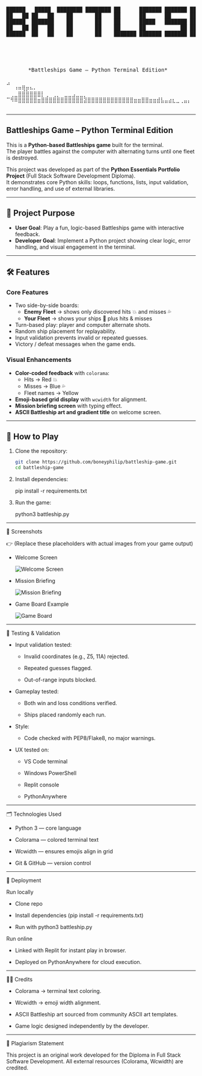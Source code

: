 <pre align="center">

██████   █████  ████████ ████████ ██      ███████ ███████ ██   ██ ██ ██████  ███████ 
██   ██ ██   ██    ██       ██    ██      ██      ██      ██   ██ ██ ██   ██ ██      
██████  ███████    ██       ██    ██      █████   ███████ ███████ ██ ██████  ███████ 
██   ██ ██   ██    ██       ██    ██      ██           ██ ██   ██ ██ ██           ██ 
██████  ██   ██    ██       ██    ███████ ███████ ███████ ██   ██ ██ ██      ███████ 
                                                                                     
                                                                                      



*Battleships Game – Python Terminal Edition*  

⣠⠀⠀⠀⠀⠀⠀⠀⠀⠀⠀⠀⠀⠀⠀⠀⠀⠀⠀⠀⠀⠀⠀⠀⠀⠀⠀⠀⠀⠀⠀⠀⠀⠀⠀⠀⠀⠀⠀⠀⠀⠀⠀⠀⠀⠀⠀⠀⠀⠀⠀⠀⠀⠀⠀⠀⠀⠀⠀
⠀⠀⠰⠶⢿⡶⠦⠄⠀⠀⠀⠀⠀⠀⠀⠀⠀⠀⠀⠀⠀⠀⠀⠀⠀⠀⠀⠀⠀⠀⠀⠀⠀⠀⠀⠀⠀⠀⠀⠀⠀⠀⠀⠀⠀⠀⠀⠀⠀⠀⠀⠀⠀⠀⠀⠀⠀⠀⠀⠀⠀⠀⠀
⠀⢀⣀⣿⣿⣿⣿⣿⣿⡇⢀⠀⢀⡀⠀⣀⣀⣠⣀⣀⡀⠀⠀⠀⠀⠀⠀⠀⠀⠀⠀⠀⠀⠀⠀⠀⠀⠀⠀⠀⠀⠀⠀⠀⠀⠀⠀⠀⠀⠀⠀⠀⠀⠀⠀⠀⠀⠀⠀⠀⠀⠀⠀
⠉⠻⠿⣿⣿⣿⣿⣿⣶⣿⣿⣿⣿⣿⣿⣿⣿⣿⣿⣿⣽⣿⣿⣿⣿⣿⣿⣿⣿⣿⣿⣿⣿⣶⣶⣿⣿⣶⣶⣾⣧⣤⣴⣆⣀⢀⣤⡄⠀⠀⣀⡀⠀

</pre>

---

## Battleships Game – Python Terminal Edition

This is a **Python-based Battleships game** built for the terminal.  
The player battles against the computer with alternating turns until one fleet is destroyed.  

This project was developed as part of the **Python Essentials Portfolio Project** (Full Stack Software Development Diploma).  
It demonstrates core Python skills: loops, functions, lists, input validation, error handling, and use of external libraries.

---

## 🎯 Project Purpose

- **User Goal**: Play a fun, logic-based Battleships game with interactive feedback.  
- **Developer Goal**: Implement a Python project showing clear logic, error handling, and visual engagement in the terminal.  

---

## 🛠️ Features

### Core Features
- Two side-by-side boards:
  - **Enemy Fleet** → shows only discovered hits 💥 and misses 💦  
  - **Your Fleet** → shows your ships 🚢 plus hits & misses  
- Turn-based play: player and computer alternate shots.  
- Random ship placement for replayability.  
- Input validation prevents invalid or repeated guesses.  
- Victory / defeat messages when the game ends.  

### Visual Enhancements
- **Color-coded feedback** with `colorama`:  
  - Hits → Red 💥  
  - Misses → Blue 💦  
  - Fleet names → Yellow  
- **Emoji-based grid display** with `wcwidth` for alignment.  
- **Mission briefing screen** with typing effect.  
- **ASCII Battleship art and gradient title** on welcome screen.  

---

## 📖 How to Play

1. Clone the repository:  
   ```bash
   git clone https://github.com/boneyphilip/battleship-game.git
   cd battleship-game

2. Install dependencies:

   pip install -r requirements.txt


3. Run the game:

   python3 battleship.py

--------------------------------------------------------------------------
   📸 Screenshots

👉 (Replace these placeholders with actual images from your game output)

- Welcome Screen
  
   ![Welcome Screen](docs/images/welcome.png)

- Mission Briefing

  ![Mission Briefing](docs/images/briefing.png)

- Game Board Example

  ![Game Board](docs/images/board.png)

------------------------------------------------------------------------

  🧪 Testing & Validation

- Input validation tested:

   - Invalid coordinates (e.g., Z5, 11A) rejected.

   - Repeated guesses flagged.

   - Out-of-range inputs blocked.

- Gameplay tested:

  - Both win and loss conditions verified.

  - Ships placed randomly each run.

- Style:

  - Code checked with PEP8/Flake8, no major warnings.

- UX tested on:

   - VS Code terminal

   - Windows PowerShell

   - Replit console

   - PythonAnywhere

-------------------------------------------------------------------

🗂️ Technologies Used

   - Python 3 — core language

   - Colorama — colored terminal text

   - Wcwidth — ensures emojis align in grid

   - Git & GitHub — version control

--------------------------------------------------------------------

🚀 Deployment

Run locally

   - Clone repo

   - Install dependencies (pip install -r requirements.txt)

   - Run with python3 battleship.py

Run online

   - Linked with Replit for instant play in browser.

   - Deployed on PythonAnywhere for cloud execution.

----------------------------------------------------------------------

👨‍💻 Credits

  - Colorama → terminal text coloring.

  - Wcwidth → emoji width alignment.

  - ASCII Battleship art sourced from community ASCII art templates.

  - Game logic designed independently by the developer.

----------------------------------------------------------------------

📜 Plagiarism Statement

   This project is an original work developed for the Diploma in Full Stack Software Development.
   All external resources (Colorama, Wcwidth) are credited.
  
